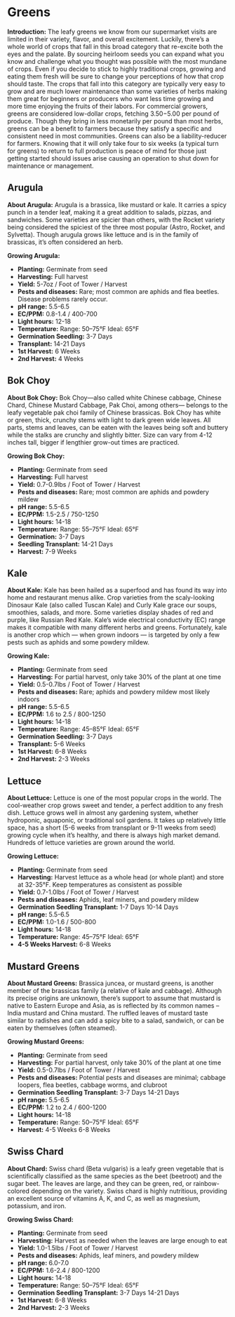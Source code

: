 # Greens

**Introduction:**
The leafy greens we know from our supermarket visits are limited in their variety, flavor, and overall excitement. Luckily, there’s a whole world of crops that fall in this broad category that re-excite both the eyes and the palate. By sourcing heirloom seeds you can expand what you know and challenge what you thought was possible with the most mundane of crops. Even if you decide to stick to highly traditional crops, growing and eating them fresh will be sure to change your perceptions of how that crop should taste.
The crops that fall into this category are typically very easy to grow and are much lower maintenance than some varieties of herbs making them great for beginners or producers who want less time growing and more time enjoying the fruits of their labors.
For commercial growers, greens are considered low-dollar crops, fetching $3.50-$5.00 per pound of produce. Though they bring in less monetarily per pound than most herbs, greens can be a benefit to farmers because they satisfy a specific and consistent need in most communities. Greens can also be a liability-reducer for farmers. Knowing that it will only take four to six weeks (a typical turn for greens) to return to full production is peace of mind for those just getting started should issues arise causing an operation to shut down for maintenance or management.

## Arugula

**About Arugula:**
Arugula is a brassica, like mustard or kale. It carries a spicy punch in a tender leaf, making it a great addition to salads, pizzas, and sandwiches. Some varieties are spicier than others, with the Rocket variety being considered the spiciest of the three most popular (Astro, Rocket, and Sylvetta). Though arugula grows like lettuce and is in the family of brassicas, it’s often considered an herb.

**Growing Arugula:**
- **Planting:** Germinate from seed
- **Harvesting:** Full harvest
- **Yield:** 5-7oz / Foot of Tower / Harvest
- **Pests and diseases:** Rare; most common are aphids and flea beetles. Disease problems rarely occur.
- **pH range:** 5.5-6.5
- **EC/PPM:** 0.8-1.4 / 400-700
- **Light hours:** 12-18
- **Temperature:** Range: 50–75°F Ideal: 65°F
- **Germination Seedling:** 3-7 Days
- **Transplant:** 14-21 Days
- **1st Harvest:** 6 Weeks
- **2nd Harvest:** 4 Weeks

## Bok Choy

**About Bok Choy:**
Bok Choy—also called white Chinese cabbage, Chinese Chard, Chinese Mustard Cabbage, Pak Choi, among others— belongs to the leafy vegetable pak choi family of Chinese brassicas. Bok Choy has white or green, thick, crunchy stems with light to dark green wide leaves. All parts, stems and leaves, can be eaten with the leaves being soft and buttery while the stalks are crunchy and slightly bitter. Size can vary from 4-12 inches tall, bigger if lengthier grow-out times are practiced.

**Growing Bok Choy:**
- **Planting:** Germinate from seed
- **Harvesting:** Full harvest
- **Yield:** 0.7-0.9lbs / Foot of Tower / Harvest
- **Pests and diseases:** Rare; most common are aphids and powdery mildew
- **pH range:** 5.5-6.5
- **EC/PPM:** 1.5-2.5 / 750-1250
- **Light hours:** 14-18
- **Temperature:** Range: 55–75°F Ideal: 65°F
- **Germination:** 3-7 Days
- **Seedling Transplant:** 14-21 Days
- **Harvest:** 7-9 Weeks

## Kale

**About Kale:**
Kale has been hailed as a superfood and has found its way into home and restaurant menus alike. Crop varieties from the scaly-looking Dinosaur Kale (also called Tuscan Kale) and Curly Kale grace our soups, smoothies, salads, and more. Some varieties display shades of red and purple, like Russian Red Kale. Kale’s wide electrical conductivity (EC) range makes it compatible with many different herbs and greens. Fortunately, kale is another crop which — when grown indoors — is targeted by only a few pests such as aphids and some powdery mildew.

**Growing Kale:**
- **Planting:** Germinate from seed
- **Harvesting:** For partial harvest, only take 30% of the plant at one time
- **Yield:** 0.5-0.7lbs / Foot of Tower / Harvest
- **Pests and diseases:** Rare; aphids and powdery mildew most likely indoors
- **pH range:** 5.5-6.5
- **EC/PPM:** 1.6 to 2.5 / 800-1250
- **Light hours:** 14-18
- **Temperature:** Range: 45–85°F Ideal: 65°F
- **Germination Seedling:** 3-7 Days
- **Transplant:** 5-6 Weeks
- **1st Harvest:** 6-8 Weeks
- **2nd Harvest:** 2-3 Weeks

## Lettuce

**About Lettuce:**
Lettuce is one of the most popular crops in the world. The cool-weather crop grows sweet and tender, a perfect addition to any fresh dish. Lettuce grows well in almost any gardening system, whether hydroponic, aquaponic, or traditional soil gardens. It takes up relatively little space, has a short (5-6 weeks from transplant or 9-11 weeks from seed) growing cycle when it’s healthy, and there is always high market demand. Hundreds of lettuce varieties are grown around the world.

**Growing Lettuce:**
- **Planting:** Germinate from seed
- **Harvesting:** Harvest lettuce as a whole head (or whole plant) and store at 32-35°F. Keep temperatures as consistent as possible
- **Yield:** 0.7-1.0lbs / Foot of Tower / Harvest
- **Pests and diseases:** Aphids, leaf miners, and powdery mildew
- **Germination Seedling Transplant:** 1-7 Days 10-14 Days
- **pH range:** 5.5-6.5
- **EC/PPM:** 1.0-1.6 / 500-800
- **Light hours:** 14-18
- **Temperature:** Range: 45–75°F Ideal: 65°F
- **4-5 Weeks Harvest:** 6-8 Weeks

## Mustard Greens

**About Mustard Greens:**
Brassica juncea, or mustard greens, is another member of the brassicas family (a relative of kale and cabbage). Although its precise origins are unknown, there’s support to assume that mustard is native to Eastern Europe and Asia, as is reflected by its common names – India mustard and China mustard. The ruffled leaves of mustard taste similar to radishes and can add a spicy bite to a salad, sandwich, or can be eaten by themselves (often steamed).

**Growing Mustard Greens:**
- **Planting:** Germinate from seed
- **Harvesting:** For partial harvest, only take 30% of the plant at one time
- **Yield:** 0.5-0.7lbs / Foot of Tower / Harvest
- **Pests and diseases:** Potential pests and diseases are minimal; cabbage loopers, flea beetles, cabbage worms, and clubroot
- **Germination Seedling Transplant:** 3-7 Days 14-21 Days
- **pH range:** 5.5-6.5
- **EC/PPM:** 1.2 to 2.4 / 600-1200
- **Light hours:** 14-18
- **Temperature:** Range: 50–75°F Ideal: 65°F
- **Harvest:** 4-5 Weeks 6-8 Weeks

## Swiss Chard

**About Chard:**
Swiss chard (Beta vulgaris) is a leafy green vegetable that is scientifically classified as the same species as the beet (beetroot) and the sugar beet. The leaves are large, and they can be green, red, or rainbow-colored depending on the variety. Swiss chard is highly nutritious, providing an excellent source of vitamins A, K, and C, as well as magnesium, potassium, and iron.

**Growing Swiss Chard:**
- **Planting:** Germinate from seed
- **Harvesting:** Harvest as needed when the leaves are large enough to eat
- **Yield:** 1.0-1.5lbs / Foot of Tower / Harvest
- **Pests and diseases:** Aphids, leaf miners, and powdery mildew
- **pH range:** 6.0-7.0
- **EC/PPM:** 1.6-2.4 / 800-1200
- **Light hours:** 14-18
- **Temperature:** Range: 50–75°F Ideal: 65°F
- **Germination Seedling Transplant:** 3-7 Days 14-21 Days
- **1st Harvest:** 6-8 Weeks
- **2nd Harvest:** 2-3 Weeks

